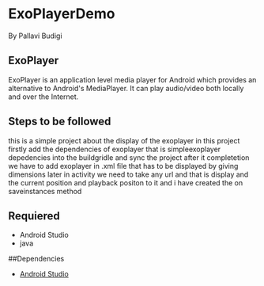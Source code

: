 # ExoPlayerDemo
By Pallavi Budigi

## ExoPlayer
ExoPlayer is an application level media player for Android which provides an alternative to Android's MediaPlayer. 
It can play audio/video both locally and over the Internet.
## Steps to be followed
this is a simple project about the display of the exoplayer
in this project firstly add the dependencies of
exoplayer that is simpleexoplayer depedencies into the 
buildgridle and sync the project
after it completetion we have to
add exoplayer in .xml file
that has to be displayed by giving dimensions
later in activity we need to take any url
and that is display and the current position and 
playback positon to it
and i have created the on saveinstances method

## Requiered
* Android Studio
* java

##Dependencies
* [Android Studio](https://developer.android.com/studio/install)
